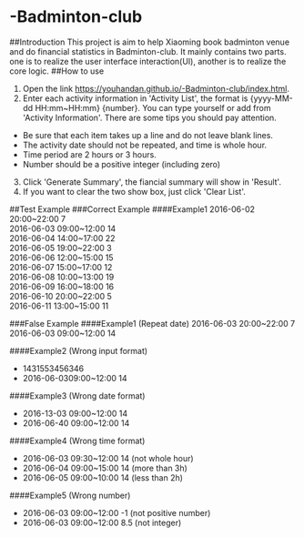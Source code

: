 # -Badminton-club
##Introduction
This project is aim to help Xiaoming book badminton venue and do financial statistics in Badminton-club.  It mainly contains two parts. one is to realize the user interface interaction(UI), another is to realize the core logic. 
##How to use
1. Open the link https://youhandan.github.io/-Badminton-club/index.html.
2. Enter each activity information in 'Activity List', the format is {yyyy-MM-dd HH:mm~HH:mm} {number}. You can type yourself or add from 'Activity Information'. There are some tips you should pay attention.
 + Be sure that each item takes up a line and do not leave blank lines. 
 + The activity date should not be repeated, and time is whole hour. 
 + Time period are 2 hours or 3 hours.
 + Number should be a positive integer (including zero)
3. Click 'Generate Summary', the fiancial summary will show in 'Result'.
4. If you want to clear the two show box, just click 'Clear List'. 

##Test Example
###Correct Example
####Example1
2016-06-02 20:00~22:00 7  
2016-06-03 09:00~12:00 14  
2016-06-04 14:00~17:00 22  
2016-06-05 19:00~22:00 3  
2016-06-06 12:00~15:00 15  
2016-06-07 15:00~17:00 12  
2016-06-08 10:00~13:00 19  
2016-06-09 16:00~18:00 16  
2016-06-10 20:00~22:00 5  
2016-06-11 13:00~15:00 11

###False Example
####Example1 (Repeat date)
2016-06-03 20:00~22:00 7  
2016-06-03 09:00~12:00 14

####Example2 (Wrong input format)
+ 1431553456346
+ 2016-06-0309:00~12:00 14

####Example3 (Wrong date format)
+ 2016-13-03 09:00~12:00 14
+ 2016-06-40 09:00~12:00 14    

####Example4 (Wrong time format)
+ 2016-06-03 09:30~12:00 14 (not whole hour)
+ 2016-06-04 09:00~15:00 14 (more than 3h)
+ 2016-06-05 09:00~10:00 14 (less than 2h)

####Example5 (Wrong number)
+ 2016-06-03 09:00~12:00 -1 (not positive number)
+ 2016-06-03 09:00~12:00 8.5 (not integer)
